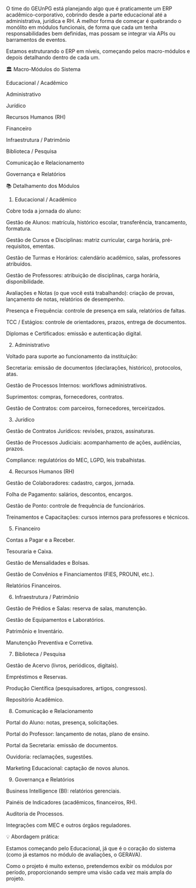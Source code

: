 O time do GEUnPG está planejando algo que é praticamente um ERP acadêmico-corporativo, cobrindo desde a parte educacional até a administrativa, jurídica e RH. A melhor forma de começar é quebrando o monólito em módulos funcionais, de forma que cada um tenha responsabilidades bem definidas, mas possam se integrar via APIs ou barramentos de eventos.

Estamos estruturando o ERP em níveis, começando pelos macro-módulos e depois detalhando dentro de cada um.

🏛 Macro-Módulos do Sistema

Educacional / Acadêmico

Administrativo

Jurídico

Recursos Humanos (RH)

Financeiro

Infraestrutura / Patrimônio

Biblioteca / Pesquisa

Comunicação e Relacionamento

Governança e Relatórios

📚 Detalhamento dos Módulos
1. Educacional / Acadêmico

Cobre toda a jornada do aluno:

Gestão de Alunos: matrícula, histórico escolar, transferência, trancamento, formatura.

Gestão de Cursos e Disciplinas: matriz curricular, carga horária, pré-requisitos, ementas.

Gestão de Turmas e Horários: calendário acadêmico, salas, professores atribuídos.

Gestão de Professores: atribuição de disciplinas, carga horária, disponibilidade.

Avaliações e Notas (o que você está trabalhando): criação de provas, lançamento de notas, relatórios de desempenho.

Presença e Frequência: controle de presença em sala, relatórios de faltas.

TCC / Estágios: controle de orientadores, prazos, entrega de documentos.

Diplomas e Certificados: emissão e autenticação digital.

2. Administrativo

Voltado para suporte ao funcionamento da instituição:

Secretaria: emissão de documentos (declarações, histórico), protocolos, atas.

Gestão de Processos Internos: workflows administrativos.

Suprimentos: compras, fornecedores, contratos.

Gestão de Contratos: com parceiros, fornecedores, terceirizados.

3. Jurídico

Gestão de Contratos Jurídicos: revisões, prazos, assinaturas.

Gestão de Processos Judiciais: acompanhamento de ações, audiências, prazos.

Compliance: regulatórios do MEC, LGPD, leis trabalhistas.

4. Recursos Humanos (RH)

Gestão de Colaboradores: cadastro, cargos, jornada.

Folha de Pagamento: salários, descontos, encargos.

Gestão de Ponto: controle de frequência de funcionários.

Treinamentos e Capacitações: cursos internos para professores e técnicos.

5. Financeiro

Contas a Pagar e a Receber.

Tesouraria e Caixa.

Gestão de Mensalidades e Bolsas.

Gestão de Convênios e Financiamentos (FIES, PROUNI, etc.).

Relatórios Financeiros.

6. Infraestrutura / Patrimônio

Gestão de Prédios e Salas: reserva de salas, manutenção.

Gestão de Equipamentos e Laboratórios.

Patrimônio e Inventário.

Manutenção Preventiva e Corretiva.

7. Biblioteca / Pesquisa

Gestão de Acervo (livros, periódicos, digitais).

Empréstimos e Reservas.

Produção Científica (pesquisadores, artigos, congressos).

Repositório Acadêmico.

8. Comunicação e Relacionamento

Portal do Aluno: notas, presença, solicitações.

Portal do Professor: lançamento de notas, plano de ensino.

Portal da Secretaria: emissão de documentos.

Ouvidoria: reclamações, sugestões.

Marketing Educacional: captação de novos alunos.

9. Governança e Relatórios

Business Intelligence (BI): relatórios gerenciais.

Painéis de Indicadores (acadêmicos, financeiros, RH).

Auditoria de Processos.

Integrações com MEC e outros órgãos reguladores.

💡 Abordagem prática:

Estamos começando pelo Educacional, já que é o coração do sistema (como já estamos no módulo de avaliações, o GERAVA).

Como o projeto é muito extenso, pretendemos exibir os módulos por período, proporcionando sempre uma visão cada vez mais ampla do projeto.
